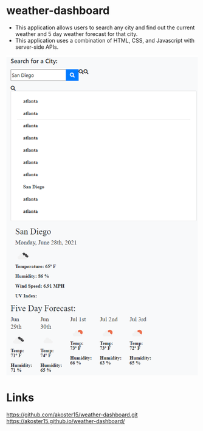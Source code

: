 # weather-dashboard
- This application allows users to search any city and find out the current weather and 5 day weather forecast for that city. 
- This application uses a combination of HTML, CSS, and Javascript with server-side APIs.

![Screenshot](/assets/images/weather-dashboard-screenshot.png)

# Links
https://github.com/akoster15/weather-dashboard.git
https://akoster15.github.io/weather-dashboard/
